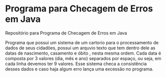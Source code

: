 # Programa para Checagem de Erros em Java
Repositório para Programa de Checagem de Erros em Java 

Programa que possui um sistema de um cartorio para o processamento de dados de seus cidadões, possui um arquvio texto que tem dentro dele as datas de nascimento, casamento e óbito , nesta mesma ordem. Cada data é composta por 3 valores (dia, mês e ano) separados por espaço, ou seja, em cada linha devemos ter
9 valores. Esse sistema checa a consistência desses dados e caso haja algum erro lança uma excessão no programa.
